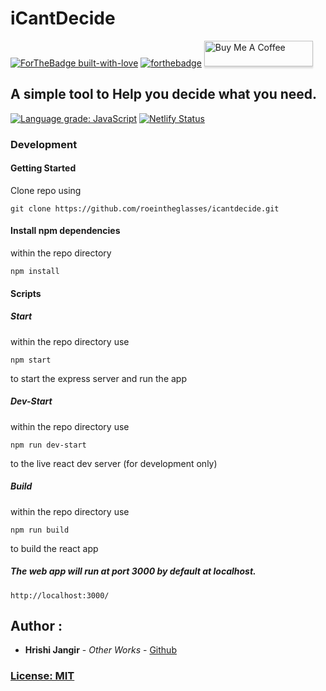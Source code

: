 
# iCantDecide
[![ForTheBadge built-with-love](http://ForTheBadge.com/images/badges/built-with-love.svg)](https://github.com/roeintheglasses/icantdecide)
[![forthebadge](https://forthebadge.com/images/badges/made-with-javascript.svg)](https://github.com/roeintheglasses/icantdecide)
<a href="https://www.buymeacoffee.com/roeintheglasses" target="_blank"><img src="https://www.buymeacoffee.com/assets/img/custom_images/orange_img.png" alt="Buy Me A Coffee" style="height: 41px !important;width: 174px !important;box-shadow: 0px 3px 2px 0px rgba(190, 190, 190, 0.5) !important;-webkit-box-shadow: 0px 3px 2px 0px rgba(190, 190, 190, 0.5) !important;" ></a>

## A simple tool to Help you decide what you need. 

[![Language grade: JavaScript](https://img.shields.io/lgtm/grade/javascript/g/roeintheglasses/icantdecide.svg?logo=lgtm&logoWidth=18)](https://lgtm.com/projects/g/roeintheglasses/icantdecide/context:javascript)
[![Netlify Status](https://api.netlify.com/api/v1/badges/ffb799ec-def1-4744-bf68-e958e20e6761/deploy-status)](https://app.netlify.com/sites/vigilant-cori-66e3cb/deploys)

### Development
#### Getting Started  

Clone repo using

```
git clone https://github.com/roeintheglasses/icantdecide.git
```

#### Install npm dependencies

within the repo directory

```
npm install
```
#### Scripts 

##### Start

within the repo directory use

```
npm start
```
to start the express server and run the app


##### Dev-Start

within the repo directory use

```
npm run dev-start
```
to the live react dev server (for development only)


##### Build

within the repo directory use

```
npm run build
```
to build the react app


##### The web app will run at port 3000 by default at localhost.

```
http://localhost:3000/
```



## Author :

*  **Hrishi Jangir** - *Other Works* - [Github](https://github.com/roeintheglasses)

### [License: MIT](LICENSE.md)  
